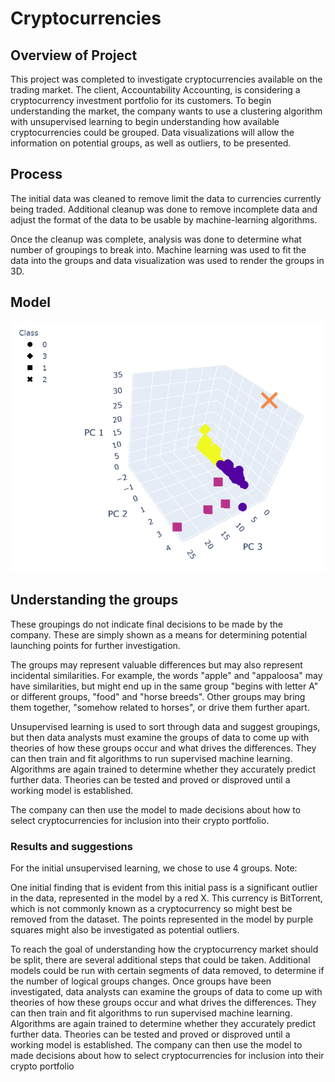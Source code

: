 # Cryptocurrencies

## Overview of Project
This project was completed to investigate cryptocurrencies available on the trading market. The client, Accountability Accounting, is considering a cryptocurrency investment portfolio for its customers. To begin understanding the market, the company wants to use a clustering algorithm with unsupervised learning to begin understanding how available cryptocurrencies could be grouped. Data visualizations will allow the information on potential groups, as well as outliers, to be presented.

## Process
The initial data was cleaned to remove limit the data to currencies currently being traded. Additional cleanup was done to remove incomplete data and adjust the format of the data to be usable by machine-learning algorithms. 

Once the cleanup was complete, analysis was done to determine what number of groupings to break into. Machine learning was used to fit the data into the groups and data visualization was used to render the groups in 3D.

## Model
 
![3Dmodel](https://github.com/DeliaDavila/Cryptocurrencies/blob/main/Images/3Dmodel.png)

## Understanding the groups
These groupings do not indicate final decisions to be made by the company. These are simply shown as a means for determining potential launching points for further investigation.

The groups may represent valuable differences but may also represent incidental similarities. For example, the words "apple" and "appaloosa" may have similarities, but might end up in the same group "begins with letter A" or different groups, "food" and "horse breeds". Other groups may bring them together, "somehow related to horses", or drive them further apart.

Unsupervised learning is used to sort through data and suggest groupings, but then data analysts must examine the groups of data to come up with theories of how these groups occur and what drives the differences. They can then train and fit algorithms to run supervised machine learning. Algorithms are again trained to determine whether they accurately predict further data. Theories can be tested and proved or disproved until a working model is established. 

The company can then use the model to made decisions about how to select cryptocurrencies for inclusion into their crypto portfolio.

### Results and suggestions
For the initial unsupervised learning, we chose to use 4 groups. 
Note: 

One initial finding that is evident from this initial pass is a significant outlier in the data, represented in the model by a red X. This currency is BitTorrent, which is not commonly known as a cryptocurrency so might best be removed from the dataset. The points represented in the model by purple squares might also be investigated as potential outliers.

To reach the goal of understanding how the cryptocurrency market should be split, there are several additional steps that could be taken. Additional models could be run with certain segments of data removed, to determine if the number of logical groups changes. Once groups have been investigated, data analysts can examine the groups of data to come up with theories of how these groups occur and what drives the differences. They can then train and fit algorithms to run supervised machine learning. Algorithms are again trained to determine whether they accurately predict further data. Theories can be tested and proved or disproved until a working model is established. The company can then use the model to made decisions about how to select cryptocurrencies for inclusion into their crypto portfolio

